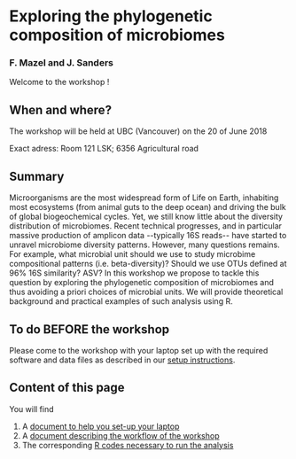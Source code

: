 # Exploring the phylogenetic composition of microbiomes
### F. Mazel and J. Sanders

Welcome to the workshop !

## When and where? 
The workshop will be held at UBC (Vancouver) on the 20 of June 2018

Exact adress: Room 121 LSK; 6356 Agricultural road 

## Summary 

Microorganisms are the most widespread form of Life on Earth, inhabiting
most ecosystems (from animal guts to the deep ocean) and driving the bulk of global biogeochemical cycles. Yet, we still know little about the diversity distribution of microbiomes. Recent technical progresses, and in particular massive production of amplicon data --typically 16S reads-- have started to unravel microbiome diversity patterns. However, many questions remains. For example, what microbial unit should we use to study microbime compositional patterns (i.e. beta-diversity)? Should we use OTUs defined at 96% 16S similarity? ASV? In this workshop we propose to tackle this question by exploring the phylogenetic composition of microbiomes and thus avoiding a priori choices of microbial units. We will provide theoretical background and practical examples of such analysis using R.  


## To do BEFORE the workshop 

Please come to the workshop with your laptop set up with the required
software and data files as described in our [setup instructions](https://github.com/FloMazel/Microbiome_Phylo_Diversity_Workshop/blob/master/SetUp.md).


## Content of this page

You will find 
1. A [document to help you set-up your laptop](https://github.com/FloMazel/Microbiome_Phylo_Diversity_Workshop/blob/master/SetUp.md)
2. A [document describing the workflow of the workshop](https://github.com/FloMazel/Microbiome_Phylo_Diversity_Workshop/blob/master/Workflow.Rmd)
3. The corresponding [R codes necessary to run the analysis](https://github.com/FloMazel/Microbiome_Phylo_Diversity_Workshop/blob/master/Main_R_script.R)


